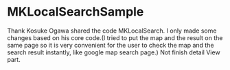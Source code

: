 MKLocalSearchSample
===================

Thank Kosuke Ogawa shared the code MKLocalSearch. I only made some changes based on his core code.(I tried to put the map and the result on the same page so it is very convenient for the user to check the map and the  search result instantly, like google map search page.) Not finish detail View part.

